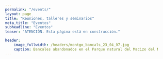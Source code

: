 ```yaml
---
permalink: "/events/"
layout: page
title: "Reuniones, talleres y seminarios"
meta_title: "Eventos"
subheadline: "Eventos"
teaser: "ATENCIÓN. Esta página está en construcción."

header:
    image_fullwidth: /headers/montgo_bancals_23_04_07.jpg
    caption: Bancales abandonados en el Parque natural del Macizo del Montgó (Provincia de Alicante).
---
```




